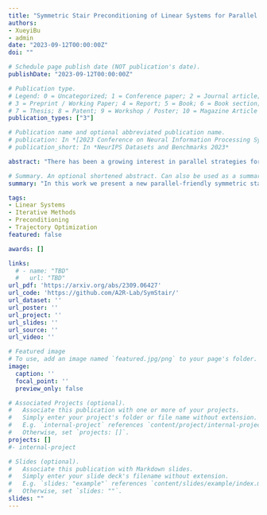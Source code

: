 ```yaml
---
title: "Symmetric Stair Preconditioning of Linear Systems for Parallel Trajectory Optimization"
authors:
- XueyiBu
- admin
date: "2023-09-12T00:00:00Z"
doi: ""

# Schedule page publish date (NOT publication's date).
publishDate: "2023-09-12T00:00:00Z"

# Publication type.
# Legend: 0 = Uncategorized; 1 = Conference paper; 2 = Journal article;
# 3 = Preprint / Working Paper; 4 = Report; 5 = Book; 6 = Book section;
# 7 = Thesis; 8 = Patent; 9 = Workshop / Poster; 10 = Magazine Article
publication_types: ["3"]

# Publication name and optional abbreviated publication name.
# publication: In *[2023 Conference on Neural Information Processing Systems (NeurIPS) Datasets and Benchmarks Track](https://neurips.cc/Conferences/2023)*
# publication_short: In *NeurIPS Datasets and Benchmarks 2023*

abstract: "There has been a growing interest in parallel strategies for solving trajectory optimization problems. One key step in many algorithmic approaches to trajectory optimization is the solution of moderately-large and sparse linear systems. Iterative methods are particularly well-suited for parallel solves of such systems. However, fast and stable convergence of iterative methods is reliant on the application of a high-quality preconditioner that reduces the spread and increase the clustering of the eigenvalues of the target matrix. To improve the performance of these approaches, we present a new parallel-friendly symmetric stair preconditioner. We prove that our preconditioner has advantageous theoretical properties when used in conjunction with iterative methods for trajectory optimization such as a more clustered eigenvalue spectrum. Numerical experiments with typical trajectory optimization problems reveal that as compared to the best alternative parallel preconditioner from the literature, our symmetric stair preconditioner provides up to a 34% reduction in condition number and up to a 25% reduction in the number of resulting linear system solver iterations."

# Summary. An optional shortened abstract. Can also be used as a summary for an extended abstract or poster etc.
summary: "In this work we present a new parallel-friendly symmetric stair preconditioner. We prove that our preconditioner has advantageous theoretical properties when used in conjunction with iterative methods for trajectory optimization such as a more clustered eigenvalue spectrum. Numerical experiments with typical trajectory optimization problems reveal that as compared to the best alternative parallel preconditioner from the literature, our symmetric stair preconditioner provides up to a 34% reduction in condition number and up to a 25% reduction in the number of resulting linear system solver iterations."

tags:
- Linear Systems
- Iterative Methods
- Preconditioning
- Trajectory Optimization
featured: false

awards: []

links:
  # - name: "TBD"
  #   url: "TBD"
url_pdf: 'https://arxiv.org/abs/2309.06427'
url_code: 'https://github.com/A2R-Lab/SymStair/'
url_dataset: ''
url_poster: ''
url_project: ''
url_slides: ''
url_source: ''
url_video: ''

# Featured image
# To use, add an image named `featured.jpg/png` to your page's folder. 
image:
  caption: ''
  focal_point: ''
  preview_only: false

# Associated Projects (optional).
#   Associate this publication with one or more of your projects.
#   Simply enter your project's folder or file name without extension.
#   E.g. `internal-project` references `content/project/internal-project/index.md`.
#   Otherwise, set `projects: []`.
projects: []
#- internal-project

# Slides (optional).
#   Associate this publication with Markdown slides.
#   Simply enter your slide deck's filename without extension.
#   E.g. `slides: "example"` references `content/slides/example/index.md`.
#   Otherwise, set `slides: ""`.
slides: ""
---
```


<!-- {{% alert note %}}
Click the *Cite* button above to demo the feature to enable visitors to import publication metadata into their reference management software.
{{% /alert %}}

{{% alert note %}}
Click the *Slides* button above to demo Academic's Markdown slides feature.
{{% /alert %}} -->

<!-- Supplementary notes can be added here, including [code and math](https://sourcethemes.com/academic/docs/writing-markdown-latex/). -->

